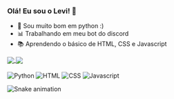 ### Olá! Eu sou o Levi! 👋

- 🥇 Sou muito bom em python :)
- 📊 Trabalhando em meu bot do discord
- 📚 Aprendendo o básico de HTML, CSS e Javascript

<a href="https://github.com/anuraghazra/github-readme-stats">
  <img align="center" src="https://github-readme-stats.vercel.app/api?username=spyvanilla&show_icons=true&theme=radical&count_private=true"/>
  <img align="center" src="https://github-readme-stats.vercel.app/api/top-langs/?username=spyvanilla&layout=compact&theme=radical"/>
</a>

<div style="display: inline_block"><br>
  <img align="center" alt="Python" src="https://img.shields.io/badge/Python-14354C?style=for-the-badge&logo=python&logoColor=white">
  <img align="center" alt="HTML" src="https://img.shields.io/badge/HTML5-E34F26?style=for-the-badge&logo=html5&logoColor=white">
  <img align="center" alt="CSS" src="https://img.shields.io/badge/CSS3-1572B6?style=for-the-badge&logo=css3&logoColor=white">
  <img align="center" alt="Javascript" src="https://img.shields.io/badge/JavaScript-323330?style=for-the-badge&logo=javascript&logoColor=F7DF1E">
</div>

![Snake animation](https://github.com/spyvanilla/spyvanilla/blob/output/github-contribution-grid-snake.svg)
